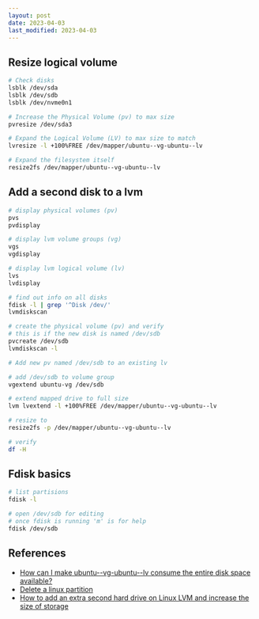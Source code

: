 ```yaml
---
layout: post
date: 2023-04-03
last_modified: 2023-04-03
---
```


## Resize logical volume

```bash
# Check disks
lsblk /dev/sda
lsblk /dev/sdb
lsblk /dev/nvme0n1

# Increase the Physical Volume (pv) to max size
pvresize /dev/sda3

# Expand the Logical Volume (LV) to max size to match
lvresize -l +100%FREE /dev/mapper/ubuntu--vg-ubuntu--lv

# Expand the filesystem itself
resize2fs /dev/mapper/ubuntu--vg-ubuntu--lv
```

## Add a second disk to a lvm

```bash
# display physical volumes (pv)
pvs
pvdisplay

# display lvm volume groups (vg)
vgs
vgdisplay

# display lvm logical volume (lv)
lvs
lvdisplay

# find out info on all disks
fdisk -l | grep '^Disk /dev/'
lvmdiskscan

# create the physical volume (pv) and verify
# this is if the new disk is named /dev/sdb
pvcreate /dev/sdb
lvmdiskscan -l

# Add new pv named /dev/sdb to an existing lv

# add /dev/sdb to volume group
vgextend ubuntu-vg /dev/sdb

# extend mapped drive to full size
lvm lvextend -l +100%FREE /dev/mapper/ubuntu--vg-ubuntu--lv

# resize to 
resize2fs -p /dev/mapper/ubuntu--vg-ubuntu--lv

# verify
df -H
```


## Fdisk basics

```bash
# list partisions
fdisk -l

# open /dev/sdb for editing
# once fdisk is running 'm' is for help
fdisk /dev/sdb
```

## References

- [How can I make ubuntu--vg-ubuntu--lv consume the entire disk space available?](https://community.spiceworks.com/topic/2325763-how-can-i-make-ubuntu-vg-ubuntu-lv-consume-the-entire-disk-space-available)
- [Delete a linux partition](https://phoenixnap.com/kb/delete-partition-linux)
- [How to add an extra second hard drive on Linux LVM and increase the size of storage](https://www.cyberciti.biz/faq/howto-add-disk-to-lvm-volume-on-linux-to-increase-size-of-pool/)

